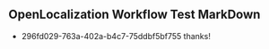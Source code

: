 ## OpenLocalization Workflow Test MarkDown
* 296fd029-763a-402a-b4c7-75ddbf5bf755 thanks!

<!--HONumber=Sep16_HO1-->


